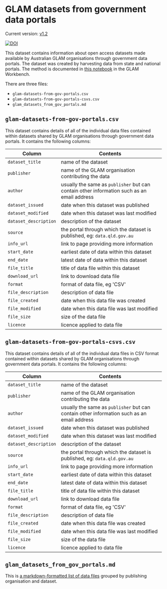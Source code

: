 # GLAM datasets from government data portals

Current version: [v1.2](https://github.com/GLAM-Workbench/gov-portals-data/releases/tag/v1.2)

[![DOI](https://zenodo.org/badge/DOI/10.5281/zenodo.13958899.svg)](https://doi.org/10.5281/zenodo.13958899)

This dataset contains information about open access datasets made available by Australian GLAM organisations through government data portals. The dataset was created by harvesting data from state and national portals. The method is documented in [this notebook](https://glam-workbench.net/glam-data-portals/#harvesting-glam-data-from-government-portals) in the GLAM Workbench.

There are three files:

- `glam-datasets-from-gov-portals.csv`
- `glam-datasets-from-gov-portals-csvs.csv`
- `glam_datasets_from_gov_portals.md`

## `glam-datasets-from-gov-portals.csv`

This dataset contains details of all of the individual data files contained within datasets shared by GLAM organisations through government data portals.  It contains the following columns:

| Column | Contents |
|--------|----------|
`dataset_title` | name of the dataset
`publisher` | name of the GLAM organisation contributing the data
`author` | usually the same as `publisher` but can contain other information such as an email address
`dataset_issued` | date when this dataset was published
`dataset_modified` | date when this dataset was last modified
`dataset_description` | description of the dataset
`source` | the portal through which the dataset is published, eg: `data.qld.gov.au`
`info_url` | link to page providing more information
`start_date` | earliest date of data within this dataset
`end_date` | latest date of data within this dataset
`file_title` | title of data file within this dataset
`download_url` | link to download data file
`format` | format of data file, eg 'CSV'
`file_description` | description of data file
`file_created` | date when this data file was created
`file_modified` | date when this data file was last modified
`file_size` | size of the data file
`licence` | licence applied to data file

## `glam-datasets-from-gov-portals-csvs.csv`

This dataset contains details of all of the individual data files in CSV format contained within datasets shared by GLAM organisations through government data portals.  It contains the following columns:

| Column | Contents |
|--------|----------|
`dataset_title` | name of the dataset
`publisher` | name of the GLAM organisation contributing the data
`author` | usually the same as `publisher` but can contain other information such as an email address
`dataset_issued` | date when this dataset was published
`dataset_modified` | date when this dataset was last modified
`dataset_description` | description of the dataset
`source` | the portal through which the dataset is published, eg: `data.qld.gov.au`
`info_url` | link to page providing more information
`start_date` | earliest date of data within this dataset
`end_date` | latest date of data within this dataset
`file_title` | title of data file within this dataset
`download_url` | link to download data file
`format` | format of data file, eg 'CSV'
`file_description` | description of data file
`file_created` | date when this data file was created
`file_modified` | date when this data file was last modified
`file_size` | size of the data file
`licence` | licence applied to data file


## `glam_datasets_from_gov_portals.md`

This is [a markdown-formatted list of data files](https://github.com/GLAM-Workbench/gov-portals-data/blob/main/glam_datasets_from_gov_portals.md) grouped by publishing organisation and dataset.

